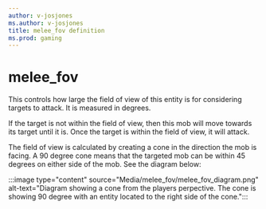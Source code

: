 ```yaml
---
author: v-josjones
ms.author: v-josjones
title: melee_fov definition
ms.prod: gaming
---
```


# melee_fov

This controls how large the field of view of this entity is for considering targets to attack. It is measured in degrees.  

If the target is not within the field of view, then this mob will move towards its target until it is. Once the target is within the field of view, it will attack.

The field of view is calculated by creating a cone in the direction the mob is facing. A 90 degree cone means that the targeted mob can be within 45 degrees on either side of the mob. See the diagram below:

:::image type="content" source="Media/melee_fov/melee_fov_diagram.png" alt-text="Diagram showing a cone from the players perpective. The cone is showing 90 degree with an entity located to the right side of the cone.":::
